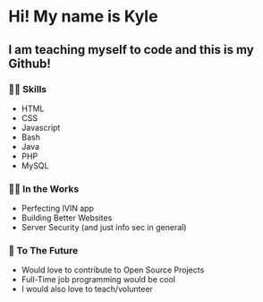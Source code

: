 # Hi! My name is Kyle
## I am teaching myself to code and this is my Github!

### :man_technologist: Skills
- HTML
- CSS
- Javascript
- Bash
- Java
- PHP
- MySQL

### :man_astronaut: In the Works 
- Perfecting IVIN app
- Building Better Websites
- Server Security (and just info sec in general)

### :crystal_ball: To The Future
- Would love to contribute to Open Source Projects
- Full-Time job programming would be cool 
- I would also love to teach/volunteer 
